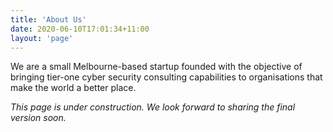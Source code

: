 ```yaml
---
title: 'About Us'
date: 2020-06-10T17:01:34+11:00
layout: 'page'
---
```


We are a small Melbourne-based startup founded with the objective of bringing tier-one cyber security consulting capabilities to organisations that make the world a better place.

*This page is under construction. We look forward to sharing the final version soon.*